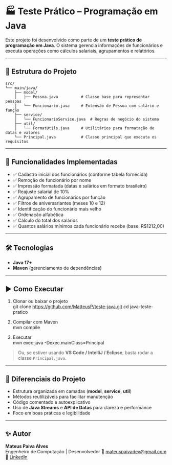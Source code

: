 # 🏭 Teste Prático – Programação em Java  

Este projeto foi desenvolvido como parte de um **teste prático de programação em Java**.
O sistema gerencia informações de funcionários e executa operações como cálculos salariais, agrupamentos e relatórios.  

---

## 📂 Estrutura do Projeto  

```text
src/
└── main/java/
    ├── model/
    │   ├── Pessoa.java          # Classe base para representar pessoas
    │   └── Funcionario.java     # Extensão de Pessoa com salário e função
    ├── service/
    │   └── FuncionarioService.java  # Regras de negócio do sistema
    ├── util/
    │   └── FormatUtils.java     # Utilitários para formatação de datas e valores
    └── Principal.java           # Classe principal que executa os requisitos
```
---

## 🚀 Funcionalidades Implementadas  

- ✅ Cadastro inicial dos funcionários (conforme tabela fornecida)  
- ✅ Remoção de funcionário por nome  
- ✅ Impressão formatada (datas e salários em formato brasileiro)  
- ✅ Reajuste salarial de 10%  
- ✅ Agrupamento de funcionários por função  
- ✅ Filtros de aniversariantes (meses 10 e 12)  
- ✅ Identificação do funcionário mais velho  
- ✅ Ordenação alfabética  
- ✅ Cálculo do total dos salários  
- ✅ Quantos salários mínimos cada funcionário recebe (base: R$1212,00)  

---

## 🛠 Tecnologias  

- **Java 17+**  
- **Maven** (gerenciamento de dependências)  

---

## ▶️ Como Executar  

1. Clonar ou baixar o projeto  
git clone https://github.com/MatteusP/teste-java.git
cd java-teste-pratico  

2. Compilar com Maven  
mvn compile  

3. Executar  
mvn exec:java -Dexec.mainClass=Principal  

> Ou, se estiver usando **VS Code / IntelliJ / Eclipse**, basta rodar a classe `Principal.java`.

---

## 🎨 Diferenciais do Projeto  

- Estrutura organizada em camadas (**model**, **service**, **util**)  
- Métodos reutilizáveis para facilitar manutenção  
- Código comentado e autoexplicativo  
- Uso de **Java Streams** e **API de Datas** para clareza e performance  
- Foco em boas práticas e legibilidade  

---

## ✨ Autor  

**Mateus Paiva Alves**  
Engenheiro de Computação | Desenvolvedor
📧 mateuspaivadev@gmail.com
💼 [LinkedIn](https://www.linkedin.com/in/matteusp)
